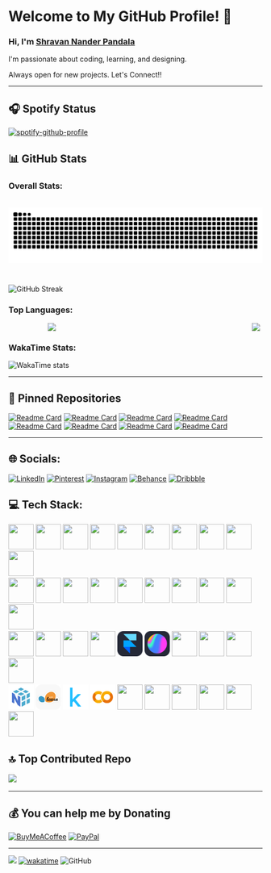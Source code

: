 # Welcome to My GitHub Profile! 👋

### Hi, I'm [Shravan Nander Pandala](https://shravanpandala.me)

I'm passionate about coding, learning, and designing.</br>

Always open for new projects. Let's Connect!!

---

## 🎧 Spotify Status

[![spotify-github-profile](https://spotify-github-profile.kittinanx.com/api/view?uid=5vm060a920538n4jolat2rjo8&cover_image=true&theme=novatorem&show_offline=true&background_color=121212&interchange=false&bar_color_cover=false&bar_color=E50016)](https://spotify-github-profile.kittinanx.com/api/view?uid=5vm060a920538n4jolat2rjo8&redirect=true)

## 📊 GitHub Stats

### Overall Stats:

<br clear="both">

<img src="https://raw.githubusercontent.com/Unknown-Geek/Unknown-Geek/output/snake.svg" alt="Snake animation" />

###



<br>

<img src="https://nirzak-streak-stats.vercel.app/?user=Unknown-Geek&theme=dark&card_width=800" alt="GitHub Streak" />

### Top Languages:

<div style="display: flex; gap: 5px; flex-wrap: wrap; width: 100vw; justify-content: center;">
    <img src="http://github-profile-summary-cards.vercel.app/api/cards/most-commit-language?username=Unknown-Geek&theme=dark" width="400"/>
    <img src="http://github-profile-summary-cards.vercel.app/api/cards/repos-per-language?username=Unknown-Geek&theme=dark" width="400"/>
</div>

### WakaTime Stats:

![WakaTime stats](https://github-readme-stats.vercel.app/api/wakatime?username=Mojo_Maniac&layout=compact&theme=dark&hide=yaml,toml,shell,makefile,cmake,batchfile,json,Image,properties,scss,less,stylus,text)

---

## 📌 Pinned Repositories

[![Readme Card](https://github-readme-stats.vercel.app/api/pin/?username=Unknown-Geek&repo=Synthetic-Data-Generator&theme=dracula)](https://github.com/Unknown-Geek/Synthetic-Data-Generator)
[![Readme Card](https://github-readme-stats.vercel.app/api/pin/?username=Unknown-Geek&repo=Blender-Cloud-Renderer&theme=dracula)](https://github.com/Unknown-Geek/Blender-Cloud-Renderer)
[![Readme Card](https://github-readme-stats.vercel.app/api/pin/?username=Unknown-Geek&repo=Automated-Image-Generation-with-Keyword-Tagging&theme=dracula)](https://github.com/Unknown-Geek/Automated-Image-Generation-with-Keyword-Tagging)
[![Readme Card](https://github-readme-stats.vercel.app/api/pin/?username=Unknown-Geek&repo=Space_Invaders-Remastered&theme=dracula)](https://github.com/Unknown-Geek/Space_Invaders-Remastered)
[![Readme Card](https://github-readme-stats.vercel.app/api/pin/?username=Unknown-Geek&repo=Story-Generator&theme=dracula)](https://github.com/Unknown-Geek/Story-Generator)
[![Readme Card](https://github-readme-stats.vercel.app/api/pin/?username=Unknown-Geek&repo=Hand-Gesture-Detection-Infinite-Runner&theme=dracula)](https://github.com/Unknown-Geek/Hand-Gesture-Detection-Infinite-Runner)
[![Readme Card](https://github-readme-stats.vercel.app/api/pin/?username=Unknown-Geek&repo=Tech-Sprouts&theme=dracula)](https://github.com/Unknown-Geek/Tech-Sprouts)
[![Readme Card](https://github-readme-stats.vercel.app/api/pin/?username=Unknown-Geek&repo=eetic-website&theme=dracula)](https://github.com/Unknown-Geek/eetic-website)

---

## 🌐 Socials:

[![LinkedIn](https://img.shields.io/badge/LinkedIn-%230077B5.svg?logo=linkedin&logoColor=white)](https://linkedin.com/in/shravanpandala)
[![Pinterest](https://img.shields.io/badge/Pinterest-%23BD081C.svg?logo=Pinterest&logoColor=white)](in.pinterest.com/shravanpandala/)
[![Instagram](https://img.shields.io/badge/Instagram-%23E4405F.svg?logo=Instagram&logoColor=white)](https://instagram.com/_.shra1._)
[![Behance](https://img.shields.io/badge/Behance-%23191919.svg?logo=behance&logoColor=white)](https://www.behance.net/shravanpandala2005)
[![Dribbble](https://img.shields.io/badge/Dribbble-%23ea4c89.svg?logo=dribbble&logoColor=white)](https://dribbble.com/Shravan_Pandala)

## 💻 Tech Stack:

<div align="left">
  <img src="https://skillicons.dev/icons?i=py" width="50" height="50"/>
  <img src="https://skillicons.dev/icons?i=c" width="50" height="50"/>
  <img src="https://skillicons.dev/icons?i=cpp" width="50" height="50"/>
  <img src="https://skillicons.dev/icons?i=java" width="50" height="50"/>
  <img src="https://skillicons.dev/icons?i=dart" width="50" height="50"/>
  <img src="https://skillicons.dev/icons?i=markdown" width="50" height="50"/>
  <img src="https://skillicons.dev/icons?i=bash" width="50" height="50"/>
  <img src="https://skillicons.dev/icons?i=html" width="50" height="50"/>
  <img src="https://skillicons.dev/icons?i=css" width="50" height="50"/>
  <img src="https://skillicons.dev/icons?i=js" width="50" height="50"/>
    </br>
  <img src="https://skillicons.dev/icons?i=gcp" width="50" height="50"/>
  <img src="https://skillicons.dev/icons?i=vercel" width="50" height="50"/>
  <img src="https://skillicons.dev/icons?i=react" width="50" height="50"/>
  <img src="https://skillicons.dev/icons?i=vite" width="50" height="50"/>
  <img src="https://skillicons.dev/icons?i=tailwind" width="50" height="50"/>
  <img src="https://skillicons.dev/icons?i=flask" width="50" height="50"/>
  <img src="https://skillicons.dev/icons?i=flutter" width="50" height="50"/>
  <img src="https://skillicons.dev/icons?i=mongodb" width="50" height="50"/>
  <img src="https://skillicons.dev/icons?i=mysql" width="50" height="50"/>
  <img src="https://skillicons.dev/icons?i=sqlite" width="50" height="50"/>
    </br>
  <img src="https://skillicons.dev/icons?i=illustrator" width="50" height="50"/>
  <img src="https://skillicons.dev/icons?i=photoshop" width="50" height="50"/>
  <img src="https://skillicons.dev/icons?i=pr" width="50" height="50"/>
  <img src="https://skillicons.dev/icons?i=figma" width="50" height="50"/>
  <img src="icons/framer.png" width="50" height="50" title="Framer"/>
  <img src="icons/spline.png" width="50" height="50" title="Spline"/>
  <img src="https://skillicons.dev/icons?i=notion" width="50" height="50"/>
  <img src="https://skillicons.dev/icons?i=postman" width="50" height="50"/>
  <img src="https://skillicons.dev/icons?i=linux" width="50" height="50"/>
  <img src="https://skillicons.dev/icons?i=windows" width="50" height="50"/>
    </br> 
  <img src="icons/numpy.png" width="50" height="50" title="NumPy"/>
  <img src="icons/sklearn.png" width="50" height="50" title="ScikitLearn"/>
  <img src="icons/kaggle.png" width="50" height="50" title="Kaggle" />
  <img src="icons/colab.png" width="50" height="50" title="Colab"/>
  <img src="https://skillicons.dev/icons?i=opencv" width="50" height="50"/>
  <img src="https://skillicons.dev/icons?i=pytorch" width="50" height="50"/>
  <img src="https://skillicons.dev/icons?i=tensorflow" width="50" height="50"/>
  <img src="https://skillicons.dev/icons?i=github" width="50" height="50"/>
  <img src="https://skillicons.dev/icons?i=git" width="50" height="50"/>
  <img src="https://skillicons.dev/icons?i=docker" width="50" height="50"/>
</div>

## 🔝 Top Contributed Repo

<img src="https://github-contributor-stats.vercel.app/api?username=Unknown-Geek&limit=5&theme=dark&combine_all_yearly_contributions=true"/>

---

## 💰 You can help me by Donating

[![BuyMeACoffee](https://img.shields.io/badge/Buy%20Me%20a%20Coffee-ffdd00?style=for-the-badge&logo=buy-me-a-coffee&logoColor=black)](https://buymeacoffee.com/ShravanPandala)
[![PayPal](https://img.shields.io/badge/PayPal-00457C?style=for-the-badge&logo=paypal&logoColor=white)](https://www.paypal.com/paypalme/shravanpandala)

---

![](https://komarev.com/ghpvc/?username=Unknown-Geek&color=blue)
[![wakatime](https://wakatime.com/badge/user/0c94b0e2-1755-4a98-ba81-840f4647bd82.svg)](https://wakatime.com/@0c94b0e2-1755-4a98-ba81-840f4647bd82)
<img alt="GitHub" src="https://img.shields.io/badge/dynamic/json?logo=github&label=GitHub+Followers&labelColor=282c34&color=181717&query=%24.data.totalSubs&url=https%3A%2F%2Fapi.spencerwoo.com%2Fsubstats%2F%3Fsource%3Dgithub%26queryKey%3DUnknown-Geek&longCache=true"/>
